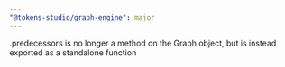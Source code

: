 ```yaml
---
"@tokens-studio/graph-engine": major
---
```


.predecessors is no longer a method on the Graph object, but is instead exported as a standalone function
